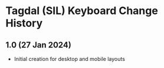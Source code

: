 Tagdal (SIL) Keyboard Change History
=======================

1.0 (27 Jan 2024)
-----------------
* Initial creation for desktop and mobile layouts
